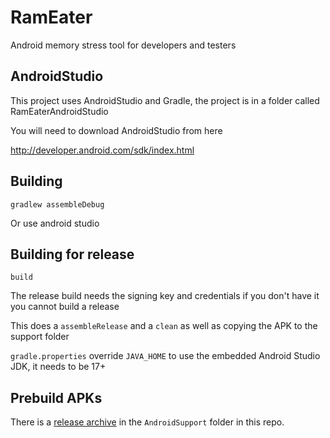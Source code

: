 # RamEater
Android memory stress tool for developers and testers

## AndroidStudio

This project uses AndroidStudio and Gradle, the project is in a folder called RamEaterAndroidStudio

You will need to download AndroidStudio from here

http://developer.android.com/sdk/index.html

## Building

```gradlew assembleDebug```

Or use android studio

## Building for release

```build```

The release build needs the signing key and credentials if you don't have it you cannot build a release

This does a `assembleRelease` and a `clean` as well as copying the APK to the support folder

`gradle.properties` override `JAVA_HOME` to use the embedded Android Studio JDK, it needs to be 17+

## Prebuild APKs

There is a [release archive](AndroidSupport/releases/README.md) in the `AndroidSupport` folder in this repo.
